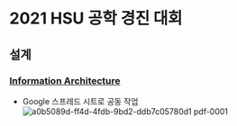 # 2021 HSU 공학 경진 대회
 
## 설계

### [Information Architecture](https://docs.google.com/spreadsheets/d/1Rpa0oGXCNZ_0timZmMJ-p79qE4Y-RbT6AmciDuoZh9w/edit?usp=sharing)
- Google 스프레드 시트로 공동 작업
![a0b5089d-ff4d-4fdb-9bd2-ddb7c05780d1 pdf-0001](https://user-images.githubusercontent.com/67352902/124473825-bdb07800-ddda-11eb-9749-c7befae8fc5e.jpg)
 
